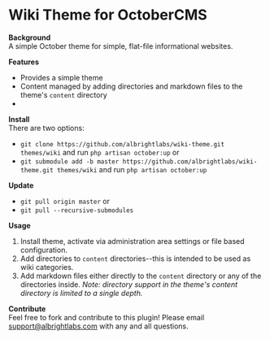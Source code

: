 # Wiki Theme for OctoberCMS

**Background**  
A simple October theme for simple, flat-file informational websites.

**Features**  
- Provides a simple theme
- Content managed by adding directories and markdown files to the theme's `content` directory
-

**Install**  
There are two options:
- `git clone https://github.com/albrightlabs/wiki-theme.git themes/wiki` and run `php artisan october:up` or
- `git submodule add -b master https://github.com/albrightlabs/wiki-theme.git themes/wiki` and run `php artisan october:up`

**Update**  
- `git pull origin master` or
- `git pull --recursive-submodules`

**Usage**  
1. Install theme, activate via administration area settings or file based configuration.
2. Add directories to `content` directories--this is intended to be used as wiki categories.
3. Add markdown files either directly to the `content` directory or any of the directories inside.
*Note: directory support in the theme's content directory is limited to a single depth.*

**Contribute**  
Feel free to fork and contribute to this plugin! Please email support@albrightlabs.com with any and all questions.
